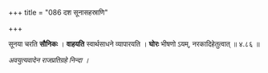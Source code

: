 +++
title = "086 दश सूनासहस्राणि"

+++


सूनया चरति **सौनिकः** । **वाहयति** स्वार्थसाधने व्यापारयति । **घोरः** भीषणो ऽयम्, नरकादिहेतुत्वात् ॥ ४.८६ ॥

_अवयुत्यवादेन राजप्रतिग्रहे निन्दा ।_